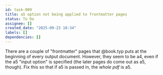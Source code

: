 ```yaml
---
id: task-009
title: a5 option not being applied to frontmatter pages
status: To Do
assignee: []
created_date: "2025-09-23 10:34"
labels: []
dependencies: []
---
```


There are a couple of "frontmatter" pages that @book.typ puts at the beginning
of every output document. However, they seem to be a4, even if the a5 "input
option" is specified (the later pages do come out as a5, though). Fix this so
that if a5 is passed in, the _whole pdf_ is a5.
